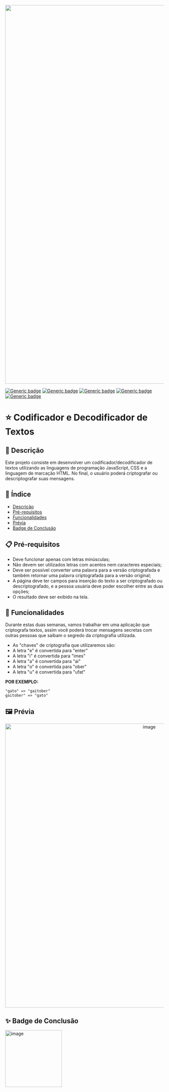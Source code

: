 <p align="center">
  <img src="https://github.com/jessiferreira/conversor-de-moedas/assets/121064773/c1b8fd0e-bcdc-4bb0-a059-de8ff7af9f30" alt="imagem-alura" width="1200px">
</p>

[![Generic badge](https://img.shields.io/badge/TECNOLOGIA-JavaScript-FF79C6.svg)](https://shields.io/)&nbsp;[![Generic badge](https://img.shields.io/badge/TECNOLOGIA-HTML-FF79C6.svg)](https://shields.io/)&nbsp;[![Generic badge](https://img.shields.io/badge/TECNOLOGIA-CSS-FF79C6.svg)](https://shields.io/)&nbsp;[![Generic badge](https://img.shields.io/badge/IDE-VSCode-FF79C6.svg)](https://shields.io/)&nbsp;[![Generic badge](https://img.shields.io/badge/STATUS-Concluído-FF79C6.svg)](https://shields.io/)

# ⭐ Codificador e Decodificador de Textos

## 📖 Descrição
Este projeto consiste em desenvolver um codificador/decodificador de textos utilizando as linguagens de programação JavaScript, CSS e a linguagem de marcação HTML. No final, o usuário poderá criptografar ou descriptografar suas mensagens.

## 📑 Índice
- [Descrição](#-descrição)
- [Pré-requisitos](#-pré-requisitos)
- [Funcionalidades](#-funcionalidades)
- [Prévia](#-prévia)
- [Badge de Conclusão](#-badge-de-conclusão)


## 📋 Pré-requisitos
- Deve funcionar apenas com letras minúsculas;
- Não devem ser utilizados letras com acentos nem caracteres especiais;
- Deve ser possível converter uma palavra para a versão criptografada e também retornar uma palavra criptografada para a versão original;
- A página deve ter campos para inserção do texto a ser criptografado ou descriptografado, e a pessoa usuária deve poder escolher entre as duas opções;
- O resultado deve ser exibido na tela.

## 🔧 Funcionalidades
Durante estas duas semanas, vamos trabalhar em uma aplicação que criptografa textos, assim você poderá trocar mensagens secretas com outras pessoas que saibam o segredo da criptografia utilizada.
- As "chaves" de criptografia que utilizaremos são:
- A letra "e" é convertida para "enter"
- A letra "i" é convertida para "imes"
- A letra "a" é convertida para "ai"
- A letra "o" é convertida para "ober"
- A letra "u" é convertida para "ufat"

__POR EXEMPLO:__
 ```
"gato" => "gaitober"
gaitober" => "gato"
```

## 🖼️ Prévia

<p align="center">
    <img src="https://github.com/jessyferrs/codificador-decodificador-alura/assets/121064773/fe6c2e87-dcb7-4814-ab68-9f647dcc2d61" alt="image" width="900">
</p>

## ✨ Badge de Conclusão
<p align="left">
    <img src="https://github.com/jessyferrs/codificador-decodificador-alura/assets/121064773/b1a5b728-222e-4740-9fcd-557a77bec45a" alt="image" width="180">
</p>


